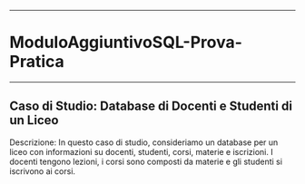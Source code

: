 ----------
# ModuloAggiuntivoSQL-Prova-Pratica
----------
Caso di Studio: Database di Docenti e Studenti di un Liceo
----------
Descrizione: In questo caso di studio, consideriamo un database per un liceo con informazioni su docenti,
studenti, corsi, materie e iscrizioni. I docenti tengono lezioni, i corsi sono composti da materie e gli studenti
si iscrivono ai corsi.
